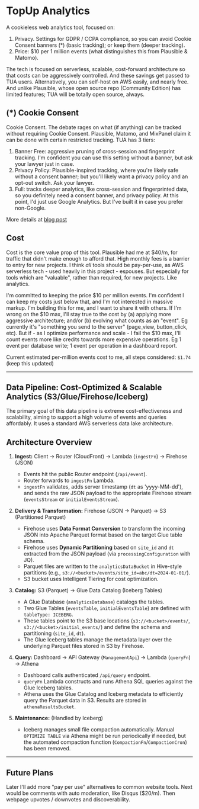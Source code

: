 # TopUp Analytics

A cookieless web analytics tool, focused on:
1. Privacy. Settings for GDPR / CCPA compliance, so you can avoid Cookie Consent banners (*) (basic tracking); or keep them (deeper tracking).
2. Price: $10 per 1 million events (what distinguishes this from Plausible & Matomo).

The tech is focused on serverless, scalable, cost-forward architecture so that costs can be aggressively controlled. And these savings get passed to TUA users. Alternatively, you can self-host on AWS easily, and nearly free. And unlike Plausible, whose open source repo (Community Edition) has limited features; TUA will be totally open source, always.

## (*) Cookie Consent

Cookie Consent. The debate rages on what (if anything) can be tracked without requiring Cookie Consent. Plausible, Matomo, and MixPanel claim it can be done with certain restricted tracking. TUA has 3 tiers:
1. Banner Free: aggressive pruning of cross-session and fingerprint tracking. I'm confident you can use this setting without a banner, but ask your lawyer just in case.
2. Privacy Policy: Plausible-inspired tracking, where you're likely safe without a consent banner; but you'll likely want a privacy policy and an opt-out switch. Ask your lawyer.
3. Full: tracks deeper analytics, like cross-session and fingerprinted data, so you definitely need a consent banner, and privacy policy. At this point, I'd just use Google Analytics. But I've built it in case you prefer non-Google.

More details at [blog post](https://topupanalytics/cookieless-tracking)

## Cost

Cost is the core value prop of this tool. Plausible had me at $40/m, for traffic that didn't make enough to afford that. High monthly fees is a barrier to entry for new projects. I think *all* tools should be pay-per-use, as AWS serverless tech - used heavily in this project - espouses. But especially for tools which are "valuable", rather than required, for new projects. Like analytics.

I'm committed to keeping the price $10 per million events. I'm confident I can keep my costs just below that, and I'm not interested in massive markup. I'm building this for me, and I want to share it with others. If I'm wrong on the $10 max, I'll stay true to the cost by (a) applying more aggressive architecture; and/or (b) evolving what counts as an "event". Eg currently it's "something you send to the server" (page_view, button_click, etc). But if - as I optimize performance and scale - I fail the $10 max, I'll count events more like credits towards more expensive operations. Eg 1 event per database write; 1 event per operation in a dashboard report.

Current estimated per-million events cost to me, all steps considered: `$1.74` (keep this updated)

---

## Data Pipeline: Cost-Optimized & Scalable Analytics (S3/Glue/Firehose/Iceberg)

The primary goal of this data pipeline is extreme cost-effectiveness and scalability, aiming to support a high volume of events and queries affordably. It uses a standard AWS serverless data lake architecture.

## Architecture Overview

1.  **Ingest:** Client -> Router (CloudFront) -> Lambda (`ingestFn`) -> Firehose (JSON)
    *   Events hit the public Router endpoint (`/api/event`).
    *   Router forwards to `ingestFn` Lambda.
    *   `ingestFn` validates, adds server timestamp (`dt` as 'yyyy-MM-dd'), and sends the raw JSON payload to the appropriate Firehose stream (`eventsStream` or `initialEventsStream`).

2.  **Delivery & Transformation:** Firehose (JSON -> Parquet) -> S3 (Partitioned Parquet)
    *   Firehose uses **Data Format Conversion** to transform the incoming JSON into Apache Parquet format based on the target Glue table schema.
    *   Firehose uses **Dynamic Partitioning** based on `site_id` and `dt` extracted from the JSON payload (via `processingConfiguration` with JQ).
    *   Parquet files are written to the `analyticsDataBucket` in Hive-style partitions (e.g., `s3://<bucket>/events/site_id=abc/dt=2024-01-01/`).
    *   S3 bucket uses Intelligent Tiering for cost optimization.

3.  **Catalog:** S3 (Parquet) -> Glue Data Catalog (Iceberg Tables)
    *   A Glue Database (`analyticsDatabase`) catalogs the tables.
    *   Two Glue Tables (`eventsTable`, `initialEventsTable`) are defined with `tableType: ICEBERG`.
    *   These tables point to the S3 base locations (`s3://<bucket>/events/`, `s3://<bucket>/initial_events/`) and define the schema and partitioning (`site_id`, `dt`).
    *   The Glue Iceberg tables manage the metadata layer over the underlying Parquet files stored in S3 by Firehose.

4.  **Query:** Dashboard -> API Gateway (`ManagementApi`) -> Lambda (`queryFn`) -> Athena
    *   Dashboard calls authenticated `/api/query` endpoint.
    *   `queryFn` Lambda constructs and runs Athena SQL queries against the Glue Iceberg tables.
    *   Athena uses the Glue Catalog and Iceberg metadata to efficiently query the Parquet data in S3. Results are stored in `athenaResultsBucket`.

5.  **Maintenance:** (Handled by Iceberg)
    *   Iceberg manages small file compaction automatically. Manual `OPTIMIZE TABLE` via Athena might be run periodically if needed, but the automated compaction function (`CompactionFn`/`CompactionCron`) has been removed.

---

## Future Plans
Later I'll add more "pay per use" alternatives to common website tools. Next would be comments with auto moderation, like Disqus ($20/m). Then webpage upvotes / downvotes and discoverability.